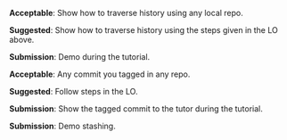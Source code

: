 <panel type="info" header="`W3.9a` Can explain using history :star::star::star:" no-close>
  <include src="../../book/revisionControl/usingHistory/full.md" />
</panel>

<!-- ==================================================================================================== -->

<panel type="info" header="`W3.9b` Can load a specific version of a Git repo :star::star::star:" no-close>
  <include src="../../book/gitAndGithub/checkout/full.md" />
  <panel header=":dart: Evidence" expanded>

**Acceptable**: Show how to traverse history using any local repo.

**Suggested**: Show how to traverse history using the steps given in the LO above.

**Submission**: Demo during the tutorial.

  </panel>
</panel>

<!-- ==================================================================================================== -->

<panel type="info" header="`W3.9c` Can tag commits using Git :star::star::star:" no-close>
  <include src="../../book/gitAndGithub/tag/full.md" />
  <panel header=":dart: Evidence" expanded>

**Acceptable**: Any commit you tagged in any repo.

**Suggested**: Follow steps in the LO. 

**Submission**: Show the tagged commit to the tutor during the tutorial.

  </panel>
</panel>

<!-- ==================================================================================================== -->

<panel type="success" header="`W3.9d` Can use Git to stash files :star::star::star::star:" no-close>
  <include src="../../book/gitAndGithub/stash/full.md" />
  <panel header=":dart: Evidence" expanded>

**Submission**: Demo stashing.

  </panel>
</panel>
